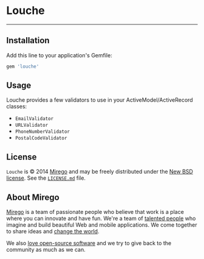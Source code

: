 # Louche

---

## Installation

Add this line to your application's Gemfile:

```ruby
gem 'louche'
```

## Usage

Louche provides a few validators to use in your ActiveModel/ActiveRecord classes:

* `EmailValidator`
* `URLValidator`
* `PhoneNumberValidator`
* `PostalCodeValidator`

## License

`Louche` is © 2014 [Mirego](http://www.mirego.com) and may be freely distributed under the [New BSD license](http://opensource.org/licenses/BSD-3-Clause).  See the [`LICENSE.md`](https://github.com/mirego/louche/blob/master/LICENSE.md) file.

## About Mirego

[Mirego](http://mirego.com) is a team of passionate people who believe that work is a place where you can innovate and have fun. We're a team of [talented people](http://life.mirego.com) who imagine and build beautiful Web and mobile applications. We come together to share ideas and [change the world](http://mirego.org).

We also [love open-source software](http://open.mirego.com) and we try to give back to the community as much as we can.
